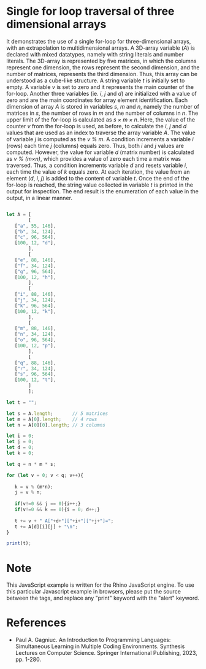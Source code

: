 # Single for loop traversal of three dimensional arrays

It demonstrates the use of a single for-loop for three-dimensional arrays, with an extrapolation to multidimensional arrays. A 3D-array variable (<i>A</i>) is declared with mixed datatypes, namely with string literals and number literals. The 3D-array is represented by five matrices, in which the columns represent one dimension, the rows represent the second dimension, and the number of matrices, represents the third dimension. Thus, this array can be understood as a cube-like structure. A string variable <i>t</i> is initially set to empty. A variable <i>v</i> is set to zero and it represents the main counter of the for-loop. Another three variables (ie. <i>i</i>, <i>j</i> and <i>d</i>) are initialized with a value of zero and are the main coordinates for array element identification. Each dimension of array <i>A</i> is stored in variables <i>s</i>, <i>m</i> and <i>n</i>, namely the number of matrices in <i>s</i>, the number of rows in <i>m</i> and the number of columns in <i>n</i>. The upper limit of the for-loop is calculated as <i>s × m × n</i>. Here, the value of the counter <i>v</i> from the for-loop is used, as before, to calculate the <i>i</i>, <i>j</i> and <i>d</i> values that are used as an index to traverse the array variable <i>A</i>. The value of variable <i>j</i> is computed as the <i>v % m</i>. A condition increments a variable <i>i</i> (rows) each time <i>j</i> (columns) equals zero. Thus, both <i>i</i> and <i>j</i> values are computed. However, the value for variable <i>d</i> (matrix number) is calculated as <i>v % (m×n)</i>, which provides a value of zero each time a matrix was traversed. Thus, a condition increments variable <i>d</i> and resets variable <i>i</i>, each time the value of <i>k</i> equals zero. At each iteration, the value from an element (<i>d</i>, <i>i</i>, <i>j</i>) is added to the content of variable <i>t</i>. Once the end of the for-loop is reached, the string value collected in variable <i>t</i> is printed in the output for inspection. The end result is the enumeration of each value in the output, in a linear manner.

```javascript

let A = [
        [
   ["a", 55, 146],
   ["b", 34, 124],
   ["c", 96, 564],
   [100, 12, "d"],
        ],
        [
   ["e", 88, 146],
   ["f", 34, 124],
   ["g", 96, 564],
   [100, 12, "h"],
        ],
        [
   ["i", 88, 146],
   ["j", 34, 124],
   ["k", 96, 564],
   [100, 12, "k"],
        ],
        [
   ["m", 88, 146],
   ["n", 34, 124],
   ["o", 96, 564],
   [100, 12, "p"],
        ],
        [
   ["q", 88, 146],
   ["r", 34, 124],
   ["s", 96, 564],
   [100, 12, "t"],
        ]
        ];

let t = "";

let s = A.length;       // 5 matrices
let m = A[0].length;    // 4 rows
let n = A[0][0].length; // 3 columns

let i = 0;
let j = 0;
let d = 0;
let k = 0;

let q = n * m * s;

for (let v = 0; v < q; v++){
    
   k = v % (m*n);
   j = v % n;
   
   if(v!=0 && j == 0){i++;}
   if(v!=0 && k == 0){i = 0; d++;}
   
   t += v + " A["+d+"]["+i+"]["+j+"]=";
   t += A[d][i][j] + "\n";
}

print(t);

```


# Note

This JavaScript example is written for the Rhino JavaScript engine. To use this particular Javascript example in browsers, please put the source between the <script></script> tags, and replace any "print" keyword with the "alert" keyword.

# References

- Paul A. Gagniuc. An Introduction to Programming Languages: Simultaneous Learning in Multiple Coding Environments. Synthesis Lectures on Computer Science. Springer International Publishing, 2023, pp. 1-280.

